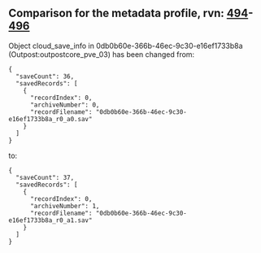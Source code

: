 ## Comparison for the metadata profile, rvn: [494](https://github.com/PRO100KatYT/FortniteProfileRevisions/tree/main/profiles/metadata/494%20metadata.json)-[496](https://github.com/PRO100KatYT/FortniteProfileRevisions/tree/main/profiles/metadata/496%20metadata.json)

Object cloud_save_info in 0db0b60e-366b-46ec-9c30-e16ef1733b8a (Outpost:outpostcore_pve_03) has been changed from:

```
{
  "saveCount": 36,
  "savedRecords": [
    {
      "recordIndex": 0,
      "archiveNumber": 0,
      "recordFilename": "0db0b60e-366b-46ec-9c30-e16ef1733b8a_r0_a0.sav"
    }
  ]
}
```

to:

```
{
  "saveCount": 37,
  "savedRecords": [
    {
      "recordIndex": 0,
      "archiveNumber": 1,
      "recordFilename": "0db0b60e-366b-46ec-9c30-e16ef1733b8a_r0_a1.sav"
    }
  ]
}
```

<br><br>
